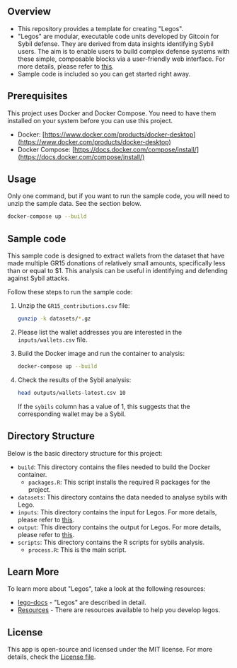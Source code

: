 ## Overview

* This repository provides a template for creating "Legos".
* "Legos" are modular, executable code units developed by Gitcoin for Sybil defense. They are derived from data insights identifying Sybil users. The aim is to enable users to build complex defense systems with these simple, composable blocks via a user-friendly web interface. For more details, please refer to [this](https://github.com/Fraud-Detection-and-Defense/lego-docs#what-are-legos).
* Sample code is included so you can get started right away.


## Prerequisites

This project uses Docker and Docker Compose.
You need to have them installed on your system before you can use this project.

- Docker: [https://www.docker.com/products/docker-desktop](https://www.docker.com/products/docker-desktop)
- Docker Compose: [https://docs.docker.com/compose/install/](https://docs.docker.com/compose/install/)


## Usage

Only one command, but if you want to run the sample code, you will need to unzip the sample data. See the section below.

```bash
docker-compose up --build
```


## Sample code

This sample code is designed to extract wallets from the dataset that have made multiple GR15 donations of relatively small amounts, specifically less than or equal to $1. This analysis can be useful in identifying and defending against Sybil attacks.

Follow these steps to run the sample code:

1. Unzip the `GR15_contributions.csv` file:

    ```bash
    gunzip -k datasets/*.gz
    ```

2. Please list the wallet addresses you are interested in the `inputs/wallets.csv` file.

3. Build the Docker image and run the container to analysis:

    ```bash
    docker-compose up --build
    ```

4. Check the results of the Sybil analysis:

    ```bash
    head outputs/wallets-latest.csv 10
    ```

    If the `sybils` column has a value of 1, this suggests that the corresponding wallet may be a Sybil.


## Directory Structure

Below is the basic directory structure for this project:

- `build`: This directory contains the files needed to build the Docker container.
  - `packages.R`: This script installs the required R packages for the project.
- `datasets`: This directory contains the data needed to analyse sybils with Lego.
- `inputs`: This directory contains the input for Legos. For more details, please refer to [this](https://github.com/Fraud-Detection-and-Defense/lego-docs#lego-spec).
- `output`: This directory contains the output for Legos. For more details, please refer to [this](https://github.com/Fraud-Detection-and-Defense/lego-docs#lego-spec).
- `scripts`:  This directory contains the R scripts for sybils analysis.
  - `process.R`: This is the main script.


## Learn More

To learn more about "Legos", take a look at the following resources:

- [lego-docs](https://github.com/Fraud-Detection-and-Defense/lego-docs) - "Legos" are described in detail.
- [Resources](https://github.com/OpenDataforWeb3/Resources) - There are resources available to help you develop legos.


## License

This app is open-source and licensed under the MIT license. For more details, check the [License file](LICENSE).
